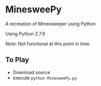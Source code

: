 # MinesweePy
A recreation of Minesweeper using Python

Using Python 2.7.9

Note: Not functional at this point in time.

## To Play
  - Download source
  - execute `python MinesweePy.py`
